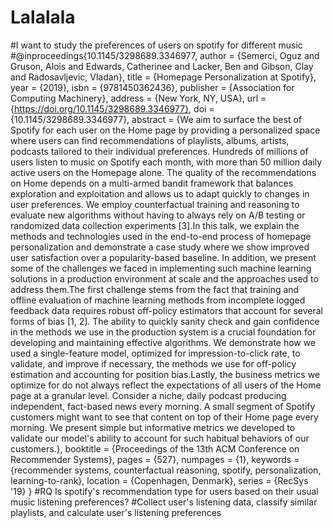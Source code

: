 # Lalalala
#I want to study the preferences of users on spotify for different music
#@inproceedings{10.1145/3298689.3346977,
author = {Semerci, Oguz and Gruson, Alois and Edwards, Catherinee and Lacker, Ben and Gibson, Clay and Radosavljevic, Vladan},
title = {Homepage Personalization at Spotify},
year = {2019},
isbn = {9781450362436},
publisher = {Association for Computing Machinery},
address = {New York, NY, USA},
url = {https://doi.org/10.1145/3298689.3346977},
doi = {10.1145/3298689.3346977},
abstract = {We aim to surface the best of Spotify for each user on the Home page by providing a personalized space where users can find recommendations of playlists, albums, artists, podcasts tailored to their individual preferences. Hundreds of millions of users listen to music on Spotify each month, with more than 50 million daily active users on the Homepage alone. The quality of the recommendations on Home depends on a multi-armed bandit framework that balances exploration and exploitation and allows us to adapt quickly to changes in user preferences. We employ counterfactual training and reasoning to evaluate new algorithms without having to always rely on A/B testing or randomized data collection experiments [3].In this talk, we explain the methods and technologies used in the end-to-end process of homepage personalization and demonstrate a case study where we show improved user satisfaction over a popularity-based baseline. In addition, we present some of the challenges we faced in implementing such machine learning solutions in a production environment at scale and the approaches used to address them.The first challenge stems from the fact that training and offline evaluation of machine learning methods from incomplete logged feedback data requires robust off-policy estimators that account for several forms of bias [1, 2]. The ability to quickly sanity check and gain confidence in the methods we use in the production system is a crucial foundation for developing and maintaining effective algorithms. We demonstrate how we used a single-feature model, optimized for impression-to-click rate, to validate, and improve if necessary, the methods we use for off-policy estimation and accounting for position bias.Lastly, the business metrics we optimize for do not always reflect the expectations of all users of the Home page at a granular level. Consider a niche, daily podcast producing independent, fact-based news every morning. A small segment of Spotify customers might want to see that content on top of their Home page every morning. We present simple but informative metrics we developed to validate our model's ability to account for such habitual behaviors of our customers.},
booktitle = {Proceedings of the 13th ACM Conference on Recommender Systems},
pages = {527},
numpages = {1},
keywords = {recommender systems, counterfactual reasoning, spotify, personalization, learning-to-rank},
location = {Copenhagen, Denmark},
series = {RecSys '19}
}
#RQ Is spotify's recommendation type for users based on their usual music listening preferences?
#Collect user's listening data, classify similar playlists, and calculate user's listening preferences

